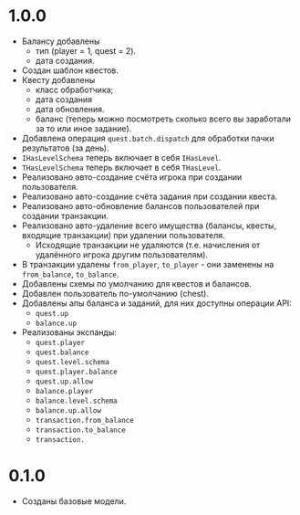 # 1.0.0

- Балансу добавлены
  - тип (player = 1, quest = 2).
  - дата создания.
- Создан шаблон квестов.
- Квесту добавлены 
  - класс обработчика; 
  - дата создания 
  - дата обновления.
  - баланс (теперь можно посмотреть сколько всего вы заработали за то или иное задание).
- Добавлена операция `quest.batch.dispatch` для обработки пачки результатов (за день).
- `IHasLevelSchema` теперь включает в себя `IHasLevel`.
- `THasLevelSchema` теперь включает в себя `THasLevel`.
- Реализовано авто-создание счёта игрока при создании пользователя.
- Реализовано авто-создание счёта задания при создании квеста.
- Реализовано авто-обновление балансов пользователей при создании транзакции.
- Реализовано авто-удаление всего имущества (балансы, квесты, входящие транзакции) при удалении пользователя.
  - Исходящие транзакции не удаляются (т.е. начисления от удалённого игрока другим пользователям).
- В транзакции удалены `from_player`, `to_player` - они заменены на `from_balance`, `to_balance`.
- Добавлены схемы по умолчанию для квестов и балансов.
- Добавлен пользователь по-умолчанию (chest).
- Добавлены апы баланса и заданий, для них доступны операции API:
  - `quest.up`
  - `balance.up`
- Реализованы экспанды:
  - `quest.player`
  - `quest.balance`
  - `quest.level.schema`
  - `quest.player.balance`
  - `quest.up.allow`
  - `balance.player`
  - `balance.level.schema`
  - `balance.up.allow`
  - `transaction.from_balance`
  - `transaction.to_balance`
  - `transaction.`

# 0.1.0

- Созданы базовые модели.